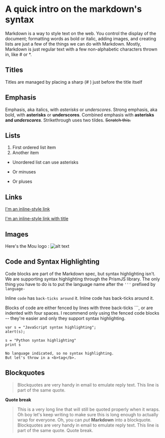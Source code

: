 # A quick intro on the markdown's syntax

Markdown is a way to style text on the web. You control the display of the document;
formatting words as bold or italic, adding images, and creating lists are just a few of
the things we can do with Markdown. Mostly, Markdown is just regular text with
a few non-alphabetic characters thrown in, like # or *.

## Titles

Titles are managed by placing a sharp (# ) just before the title itself

## Emphasis

Emphasis, aka italics, with *asterisks* or _underscores_.
Strong emphasis, aka bold, with **asterisks** or __underscores__.
Combined emphasis with **asterisks and _underscores_**.
Strikethrough uses two tildes. ~~Scratch this.~~

## Lists

1. First ordered list item
2. Another item

* Unordered list can use asterisks
- Or minuses
+ Or pluses

## Links
[I'm an inline-style link](https://www.google.com)

[I'm an inline-style link with title](https://www.google.com "Google's Homepage")

## Images

Here's the Mou logo : ![alt text](/mouIcon.png "Mou Logo")

## Code and Syntax Highlighting

Code blocks are part of the Markdown spec, but syntax highlighting isn't.
We are supporting syntax highlighting through the PrismJS library. The only thing you have to do
is to put the language name after the ``` ''' ``` prefixed by ```language-```

Inline `code` has `back-ticks around` it.
Inline code has back-ticks around it.

Blocks of code are either fenced by lines with three back-ticks ```,
or are indented with four spaces. I recommend only using the fenced code
blocks -- they're easier and only they support syntax highlighting.

```language-javascript
var s = "JavaScript syntax highlighting";
alert(s);
```

```language-python
s = "Python syntax highlighting"
print s
```

```
No language indicated, so no syntax highlighting.
But let's throw in a <b>tag</b>.
```

## Blockquotes

> Blockquotes are very handy in email to emulate reply text.
> This line is part of the same quote.

__Quote break__

> This is a very long line that will still be quoted properly when it wraps.
Oh boy let's keep writing to make sure this is long enough to actually wrap for everyone.
Oh, you can *put* **Markdown** into a blockquote.
Blockquotes are very handy in email to emulate reply text. This line is part of the same quote.
Quote break.